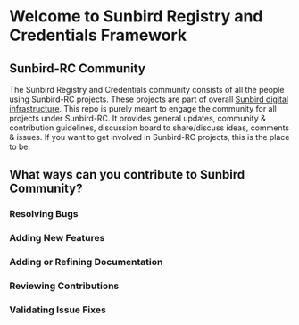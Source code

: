 # Welcome to Sunbird Registry and Credentials Framework

## Sunbird-RC Community

The Sunbird Registry and Credentials community consists of all the people using Sunbird-RC projects. These projects are part of overall [Sunbird digital infrastructure](https://sunbird.org/). This repo is purely meant to engage the community for all projects under Sunbird-RC. It provides general updates, community & contribution guidelines, discussion board to share/discuss ideas, comments & issues. If you want to get involved in Sunbird-RC projects, this is the place to be.

## What ways can you contribute to Sunbird Community?

### Resolving Bugs

### Adding New Features

### Adding or Refining Documentation

### Reviewing Contributions

### Validating Issue Fixes

